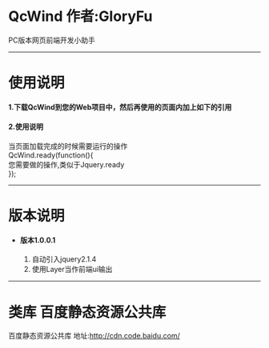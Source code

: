 # QcWind  作者:GloryFu
PC版本网页前端开发小助手

________________________________________________________

# 使用说明
#### 1.下载QcWind到您的Web项目中，然后再使用的页面内加上如下的引用
  
  <script type="text/javascript" src="/您的引入的路径/QcWind.js"></script>

#### 2.使用说明
  当页面加载完成的时候需要运行的操作  
  QcWind.ready(function(){  
        您需要做的操作,类似于Jquery.ready  
  });  

________________________________________________________

# 版本说明
* #### 版本1.0.0.1  
  1. 自动引入jquery2.1.4  
  2. 使用Layer当作前端ui输出  


________________________________________________________

# 类库 百度静态资源公共库
百度静态资源公共库 地址:http://cdn.code.baidu.com/
